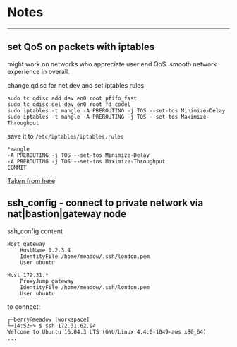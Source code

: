 # Notes
-------

## set QoS on packets with iptables

might work on networks who appreciate user end QoS. smooth network experience in overall.

change qdisc for net dev and set iptables rules
```
sudo tc qdisc add dev en0 root pfifo_fast
sudo tc qdisc del dev en0 root fd_codel
sudo iptables -t mangle -A PREROUTING -j TOS --set-tos Minimize-Delay
sudo iptables -t mangle -A PREROUTING -j TOS --set-tos Maximize-Throughput
```

save it to `/etc/iptables/iptables.rules`
```
*mangle
-A PREROUTING -j TOS --set-tos Minimize-Delay
-A PREROUTING -j TOS --set-tos Maximize-Throughput
COMMIT
```

[Taken from here](https://debian-handbook.info/browse/stable/sect.quality-of-service.html)

## ssh_config - connect to private network via nat|bastion|gateway node

ssh_config content
```
Host gateway
    HostName 1.2.3.4
    IdentityFile /home/meadow/.ssh/london.pem
    User ubuntu

Host 172.31.*
    ProxyJump gateway
    IdentityFile /home/meadow/.ssh/london.pem
    User ubuntu
```

to connect:
```
┌─berry@meadow [workspace]
└─14:52─> $ ssh 172.31.62.94
Welcome to Ubuntu 16.04.3 LTS (GNU/Linux 4.4.0-1049-aws x86_64)
...
```
